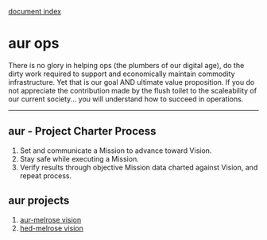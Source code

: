 [document index](../)

# aur ops

There is no glory in helping ops (the plumbers of our digital age), do the dirty work required to support and economically maintain commodity infrastructure. Yet that is our goal AND ultimate value proposition. If you do not appreciate the contribution made by the flush toilet to the scaleability of our current society... you will understand how to succeed in operations.

---
## aur - Project Charter Process

1. Set and communicate a Mission to advance toward Vision.
2. Stay safe while executing a Mission.
3. Verify results through objective Mission data charted against Vision, and repeat process.

## aur projects

1. [aur-melrose vision](ops/aur-vision.md)
2. [hed-melrose vision](ops/hed-vision.md)
